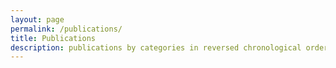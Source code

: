 ```yaml
---
layout: page
permalink: /publications/
title: Publications
description: publications by categories in reversed chronological order. generated by jekyll-scholar.
---
```


